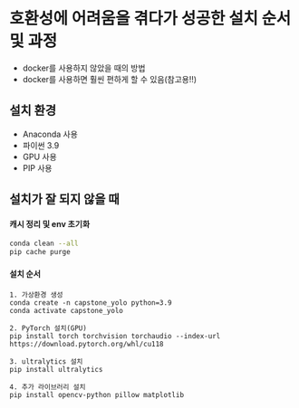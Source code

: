 # 호환성에 어려움을 겪다가 성공한 설치 순서 및 과정
- docker를 사용하지 않았을 때의 방법
- docker를 사용하면 훨씬 편하게 할 수 있음(참고용!!)

## 설치 환경
- Anaconda 사용
- 파이썬 3.9
- GPU 사용
- PIP 사용

## 설치가 잘 되지 않을 때

#### 캐시 정리 및 env 초기화
```bash
conda clean --all
pip cache purge
```

#### 설치 순서
```
1. 가상환경 생성
conda create -n capstone_yolo python=3.9
conda activate capstone_yolo

2. PyTorch 설치(GPU)
pip install torch torchvision torchaudio --index-url https://download.pytorch.org/whl/cu118

3. ultralytics 설치
pip install ultralytics

4. 추가 라이브러리 설치
pip install opencv-python pillow matplotlib
```
